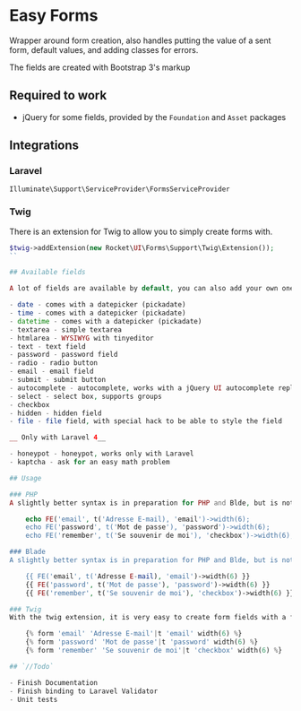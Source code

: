 # Easy Forms

Wrapper around form creation, also handles putting the value of a sent form, default values, and adding classes for errors.

The fields are created with Bootstrap 3's markup

## Required to work

- jQuery for some fields, provided by the `Foundation` and `Asset` packages

## Integrations

### Laravel

`Illuminate\Support\ServiceProvider\FormsServiceProvider`

### Twig

There is an extension for Twig to allow you to simply create forms with.

```php
$twig->addExtension(new Rocket\UI\Forms\Support\Twig\Extension());
``

## Available fields

A lot of fields are available by default, you can also add your own ones

- date - comes with a datepicker (pickadate)
- time - comes with a datepicker (pickadate)
- datetime - comes with a datepicker (pickadate)
- textarea - simple textarea
- htmlarea - WYSIWYG with tinyeditor
- text - text field
- password - password field
- radio - radio button
- email - email field
- submit - submit button
- autocomplete - autocomplete, works with a jQuery UI autocomplete replacement, supports multiple terms
- select - select box, supports groups
- checkbox
- hidden - hidden field
- file - file field, with special hack to be able to style the field

__ Only with Laravel 4__

- honeypot - honeypot, works only with Laravel
- kaptcha - ask for an easy math problem

## Usage

### PHP
A slightly better syntax is in preparation for PHP and Blde, but is not ready right now

    echo FE('email', t('Adresse E-mail), 'email')->width(6);
    echo FE('password', t('Mot de passe'), 'password')->width(6);
    echo FE('remember', t('Se souvenir de moi'), 'checkbox')->width(6);

### Blade
A slightly better syntax is in preparation for PHP and Blde, but is not ready right now

    {{ FE('email', t('Adresse E-mail), 'email')->width(6) }}
    {{ FE('password', t('Mot de passe'), 'password')->width(6) }}
    {{ FE('remember', t('Se souvenir de moi'), 'checkbox')->width(6) }}

### Twig
With the twig extension, it is very easy to create form fields with a fluid syntax

    {% form 'email' 'Adresse E-mail'|t 'email' width(6) %}
    {% form 'password' 'Mot de passe'|t 'password' width(6) %}
    {% form 'remember' 'Se souvenir de moi'|t 'checkbox' width(6) %}

## `//Todo`

- Finish Documentation
- Finish binding to Laravel Validator
- Unit tests
